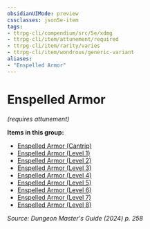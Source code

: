 ```yaml
---
obsidianUIMode: preview
cssclasses: json5e-item
tags:
- ttrpg-cli/compendium/src/5e/xdmg
- ttrpg-cli/item/attunement/required
- ttrpg-cli/item/rarity/varies
- ttrpg-cli/item/wondrous/generic-variant
aliases: 
- "Enspelled Armor"
---
```

# Enspelled Armor
*(requires attunement)*  



**Items in this group:**

- [Enspelled Armor (Cantrip)](Інструменти%20ДМ/CLI/items/enspelled-armor-cantrip-xdmg.md)
- [Enspelled Armor (Level 1)](Інструменти%20ДМ/CLI/items/enspelled-armor-level-1-xdmg.md)
- [Enspelled Armor (Level 2)](Інструменти%20ДМ/CLI/items/enspelled-armor-level-2-xdmg.md)
- [Enspelled Armor (Level 3)](Інструменти%20ДМ/CLI/items/enspelled-armor-level-3-xdmg.md)
- [Enspelled Armor (Level 4)](Інструменти%20ДМ/CLI/items/enspelled-armor-level-4-xdmg.md)
- [Enspelled Armor (Level 5)](Інструменти%20ДМ/CLI/items/enspelled-armor-level-5-xdmg.md)
- [Enspelled Armor (Level 6)](Інструменти%20ДМ/CLI/items/enspelled-armor-level-6-xdmg.md)
- [Enspelled Armor (Level 7)](Інструменти%20ДМ/CLI/items/enspelled-armor-level-7-xdmg.md)
- [Enspelled Armor (Level 8)](Інструменти%20ДМ/CLI/items/enspelled-armor-level-8-xdmg.md)

*Source: Dungeon Master's Guide (2024) p. 258*